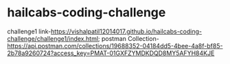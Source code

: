 # hailcabs-coding-challenge

challenge1 link-https://vishalpatil12014017.github.io/hailcabs-coding-challenge/challenge1/index.html;
postman Collection-https://api.postman.com/collections/19688352-04184dd5-4bee-4a8f-bf85-2b78a9260724?access_key=PMAT-01GXFZYMDKDQD8MY5AFYH84KJE
